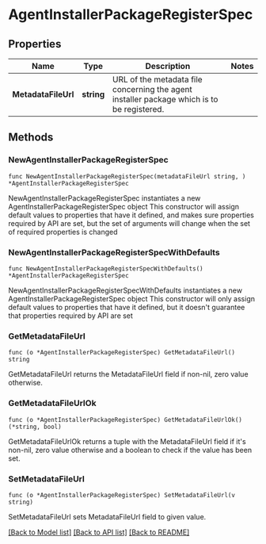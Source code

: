 # AgentInstallerPackageRegisterSpec

## Properties

Name | Type | Description | Notes
------------ | ------------- | ------------- | -------------
**MetadataFileUrl** | **string** | URL of the metadata file concerning the agent installer package which is to be registered. | 

## Methods

### NewAgentInstallerPackageRegisterSpec

`func NewAgentInstallerPackageRegisterSpec(metadataFileUrl string, ) *AgentInstallerPackageRegisterSpec`

NewAgentInstallerPackageRegisterSpec instantiates a new AgentInstallerPackageRegisterSpec object
This constructor will assign default values to properties that have it defined,
and makes sure properties required by API are set, but the set of arguments
will change when the set of required properties is changed

### NewAgentInstallerPackageRegisterSpecWithDefaults

`func NewAgentInstallerPackageRegisterSpecWithDefaults() *AgentInstallerPackageRegisterSpec`

NewAgentInstallerPackageRegisterSpecWithDefaults instantiates a new AgentInstallerPackageRegisterSpec object
This constructor will only assign default values to properties that have it defined,
but it doesn't guarantee that properties required by API are set

### GetMetadataFileUrl

`func (o *AgentInstallerPackageRegisterSpec) GetMetadataFileUrl() string`

GetMetadataFileUrl returns the MetadataFileUrl field if non-nil, zero value otherwise.

### GetMetadataFileUrlOk

`func (o *AgentInstallerPackageRegisterSpec) GetMetadataFileUrlOk() (*string, bool)`

GetMetadataFileUrlOk returns a tuple with the MetadataFileUrl field if it's non-nil, zero value otherwise
and a boolean to check if the value has been set.

### SetMetadataFileUrl

`func (o *AgentInstallerPackageRegisterSpec) SetMetadataFileUrl(v string)`

SetMetadataFileUrl sets MetadataFileUrl field to given value.



[[Back to Model list]](../README.md#documentation-for-models) [[Back to API list]](../README.md#documentation-for-api-endpoints) [[Back to README]](../README.md)


